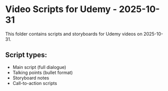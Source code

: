# Video Scripts for Udemy - 2025-10-31

This folder contains scripts and storyboards for Udemy videos on 2025-10-31.

## Script types:
- Main script (full dialogue)
- Talking points (bullet format)
- Storyboard notes
- Call-to-action scripts
